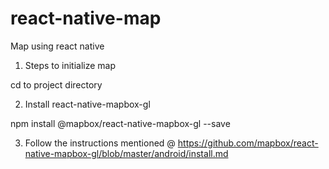 # react-native-map
Map using react native

1. Steps to initialize map

cd to project directory

2. Install react-native-mapbox-gl

npm install @mapbox/react-native-mapbox-gl --save

3. Follow the instructions mentioned @ https://github.com/mapbox/react-native-mapbox-gl/blob/master/android/install.md


